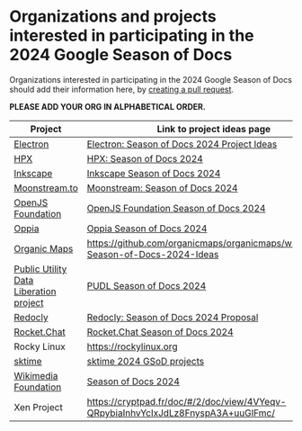 # Organizations and projects interested in participating in the 2024 Google Season of Docs

Organizations interested in participating in the 2024 Google Season of Docs should add their information here, by [creating a pull request](https://docs.github.com/en/github/collaborating-with-issues-and-pull-requests/creating-a-pull-request).

**PLEASE ADD YOUR ORG IN ALPHABETICAL ORDER.**

| Project | Link to project ideas page |
| ------- | -------------------------- |
| [Electron](https://www.electronjs.org/) | [Electron: Season of Docs 2024 Project Ideas](https://electronhq.notion.site/Electron-Project-Ideas-72fabf58450d46d4ac7f6750fd92be52) |
| [HPX](https://github.com/STEllAR-GROUP/hpx) | [HPX: Season of Docs 2024](https://github.com/STEllAR-GROUP/hpx/wiki/GSoD-2024-Project-Ideas) |
| [Inkscape](https://inkscape.org/) | [Inkscape Season of Docs 2024](https://wiki.inkscape.org/wiki/Google_Season_of_Docs_2024) |
| [Moonstream.to](https://github.com/moonstream-to/api) | [Moonstream: Season of Docs 2024](https://voracious-gerbil-120.notion.site/Moonstream-Project-Ideas-Season-of-Docs-2024-ae9af8492efd452b8dcf6df8b05b229a?pvs=4)
| [OpenJS Foundation](https://github.com/openjs-foundation/) | [OpenJS Foundation Season of Docs 2024](https://github.com/openjs-foundation/cross-project-council/blob/main/mentorship/2024/google-season-of-docs/README.md) |
| [Oppia](https://github.com/oppia) | [Oppia Season of Docs 2024](https://github.com/oppia/oppia/wiki/Season-of-Docs-2024) |
| [Organic Maps](https://github.com/organicmaps/organicmaps) | https://github.com/organicmaps/organicmaps/wiki/Google-Season-of-Docs-2024-Ideas |
| [Public Utility Data Liberation project](https://github.com/catalyst-cooperative/pudl)| [PUDL Season of Docs 2024](https://github.com/orgs/catalyst-cooperative/discussions/3476) |
| [Redocly](https://github.com/Redocly/redocly-cli) | [Redocly: Season of Docs 2024 Proposal](https://redocly.com/gsod-2024-proposal) |
| [Rocket.Chat](https://github.com/RocketChat/Rocket.Chat)| [Rocket.Chat Season of Docs 2024](https://github.com/RocketChat/google-season-of-docs/wiki/Google-Season-of-Docs-2024) |
| Rocky Linux | https://rockylinux.org |
| [sktime](https://www.sktime.net/) | [sktime 2024 GSoD projects](https://github.com/sktime/mentoring/blob/main/internships/gsod2024.md) |
| [Wikimedia Foundation](https://github.com/wikimedia) | [Season of Docs 2024](https://www.mediawiki.org/wiki/Season_of_Docs/2024) |
| Xen Project | https://cryptpad.fr/doc/#/2/doc/view/4VYeqv-QRpybiaInhvYcIxJdLz8FnyspA3A+uuGlFmc/ |
